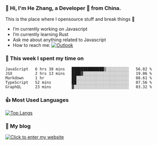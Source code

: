 ### 👋 Hi, I'm He Zhang, a Developer 🚀 from China.

This is the place where I opensource stuff and break things :rofl:

- I’m currently working on Javascript
- I’m currently learning Rust
- Ask me about anything related to Javascript
- How to reach me: [![Outlook](https://img.shields.io/badge/-Outlook-0078D4?style=flat&logo=Microsoft-Outlook&logoColor=white)](mailto:zhanghecool@outlook.com)

### 💪 This week I spent my time on 
<!--START_SECTION:waka-->
```text
JavaScript   6 hrs 38 mins   ██████████████▒░░░░░░░░░░   56.82 % 
JSX          2 hrs 13 mins   ████▓░░░░░░░░░░░░░░░░░░░░   19.06 % 
Markdown     1 hr            ██░░░░░░░░░░░░░░░░░░░░░░░   08.61 % 
TypeScript   52 mins         ██░░░░░░░░░░░░░░░░░░░░░░░   07.56 % 
GraphQL      23 mins         ▓░░░░░░░░░░░░░░░░░░░░░░░░   03.32 % 
```
<!--END_SECTION:waka-->

### 👍 Most Used Languages
[![Top Langs](https://github-readme-stats.vercel.app/api/top-langs/?username=zhanghecool&layout=compact)](https://zhanghe.cool)

### 🌈 My blog 
[![Click to enter my website](https://cdn.jsdelivr.net/gh/zhanghecool/assets/images/gif/zhanghecools.gif)](https://zhanghe.cool)
